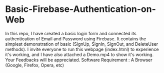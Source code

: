 # Basic-Firebase-Authentication-on-Web
In this repo, I have created a basic login form and connected its authentication of Email and Password using Firebase.
  It contains the simplest demonstration of basic (SignUp, SignIn, SignOut, and DeleteUser methods). 
I invite everyone to run this webpage (index.html) to experience it's working, and I have also attached a Demo.mp4 to show it's working. Your Feedbacks will be appreciated. 
Software Requirement : A Browser (Google, Firefox, Opera, etc)
